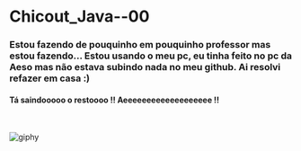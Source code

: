 # Chicout_Java--00
<h3>
Estou fazendo de pouquinho em pouquinho professor mas estou fazendo...
Estou usando o meu pc, eu tinha feito no pc da Aeso mas não estava subindo nada no meu github.
Ai resolvi refazer em casa :) 
</h3>


<h4>Tá saindooooo o restoooo !! Aeeeeeeeeeeeeeeeeeee !!</h4>
<br>


![giphy](https://user-images.githubusercontent.com/45688600/193276051-915c3977-e8c9-44d0-969a-d5b57a2f2c14.gif)
